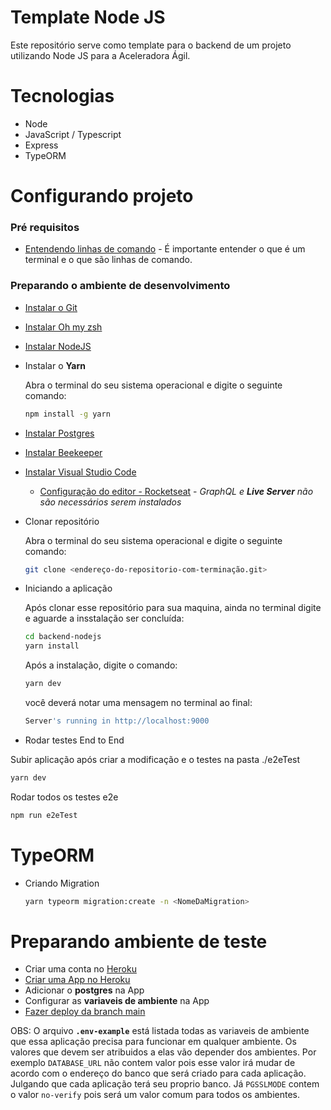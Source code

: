 Template Node JS
====

Este repositório serve como template para o backend de um projeto utilizando Node JS para a Aceleradora Ágil. 

Tecnologias
====
 
- Node
- JavaScript / Typescript
- Express
- TypeORM

Configurando projeto
====

### Pré requisitos

  - [Entendendo linhas de comando](https://tutorial.djangogirls.org/pt/intro_to_command_line/) - É importante entender o que é um terminal e o que são linhas de comando.

### Preparando o ambiente de desenvolvimento


- [Instalar o Git](https://git-scm.com/downloads)
- [Instalar Oh my zsh](https://ohmyz.sh/)
- [Instalar NodeJS](https://nodejs.org/en/)
- Instalar o **Yarn**

    Abra o terminal do seu sistema operacional e digite o seguinte comando:

    ```bash
    npm install -g yarn
    ```

- [Instalar Postgres](https://www.postgresql.org/download/)
- [Instalar Beekeeper](https://www.beekeeperstudio.io/get)
- [Instalar Visual Studio Code](https://code.visualstudio.com/)
    - [Configuração do editor - Rocketseat](https://www.youtube.com/watch?v=c7P03kkrEG8) - *GraphQL e **Live Server** não são necessários serem instalados*
- Clonar repositório

    Abra o terminal do seu sistema operacional e digite o seguinte comando:

    ```bash
    git clone <endereço-do-repositorio-com-terminação.git>
    ```

- Iniciando a aplicação

    Após clonar esse repositório para sua maquina, ainda no terminal digite e aguarde a insstalação ser concluída:

    ```bash
    cd backend-nodejs
    yarn install
    ```

    Após a instalação, digite o comando:

    ```bash
    yarn dev
    ```

    você deverá notar uma mensagem no terminal ao final:

    ```bash
    Server's running in http://localhost:9000
    ```

- Rodar testes End to End

  
Subir aplicação após criar a modificação e o testes na pasta ./e2eTest
  ```bash
  yarn dev
  ```

Rodar todos os testes e2e
```bash
npm run e2eTest
```

TypeORM
====

- Criando Migration

    ```bash
    yarn typeorm migration:create -n <NomeDaMigration>
    ```

# Preparando ambiente de teste

- Criar uma conta no [Heroku](https://signup.heroku.com/)
- [Criar uma App no Heroku](https://www.youtube.com/watch?v=RNQ5XsGADdg)
- Adicionar o **postgres** na App
- Configurar as **variaveis de ambiente** na App
- [Fazer deploy da branch main](https://www.youtube.com/watch?v=DMPJNe8PqnU)

OBS: O arquivo **`.env-example`** está listada todas as variaveis de ambiente que essa aplicação precisa para funcionar em qualquer ambiente. Os valores que devem ser atribuidos a elas vão depender dos ambientes. Por exemplo `DATABASE_URL` não contem valor pois esse valor irá mudar de acordo com o endereço do banco que será criado para cada aplicação. Julgando que cada aplicação terá seu proprio banco. Já `PGSSLMODE` contem o valor `no-verify` pois será um valor comum para todos os ambientes.